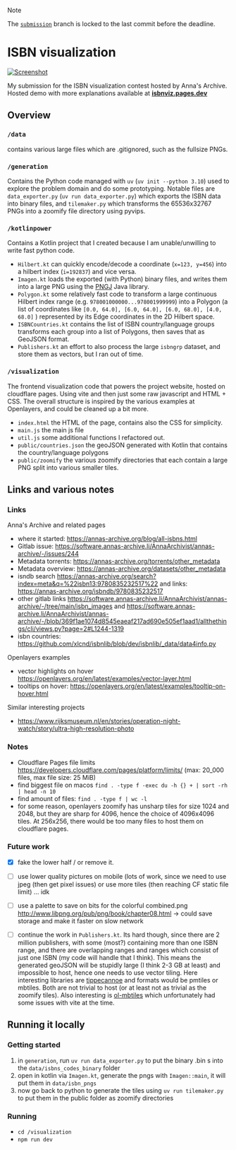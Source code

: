 > [!NOTE]
> The [`submission`](https://github.com/charelF/isbnviz/tree/submission) branch  is locked to the last commit before the deadline.

# ISBN visualization

<a href="https://isbnviz.pages.dev">
  <img src="https://github.com/user-attachments/assets/2217ee64-7f4d-4f44-9769-58d2460e999a" alt="Screenshot">
</a>

My submission for the ISBN visualization contest hosted by Anna's Archive. Hosted demo with more explanations available at [**isbnviz.pages.dev**](https://isbnviz.pages.dev)

## Overview

### `/data`

contains various large files which are .gitignored, such as the fullsize PNGs.

### `/generation`

Contains the Python code managed with `uv` (`uv init --python 3.10`) used to explore the problem domain and do some prototyping. Notable files are `data_exporter.py` (`uv run data_exporter.py`) which exports the ISBN data into binary files, and `tilemaker.py` which transforms the 65536x32767 PNGs into a zoomify file directory using pyvips.

### `/kotlinpower`

Contains a Kotlin project that I created because I am unable/unwilling to write fast python code.
- `Hilbert.kt` can quickly encode/decode a coordinate (`x=123, y=456`) into a hilbert index (`i=192837`) and vice versa.
- `Imagen.kt` loads the exported (with Python) binary files, and writes them into a large PNG using the [PNGJ](https://github.com/leonbloy/pngj) Java library.
- `Polygon.kt` some relatively fast code to transform a large continuous Hilbert index range (e.g. `978001000000...978001999999`) into a Polygon (a list of coordinates like `[0.0, 64.0], [6.0, 64.0], [6.0, 68.0], [4.0, 68.0]` ) represented by its Edge coordinates in the 2D Hilbert space.
- `ISBNCountries.kt` contains the list of ISBN country/language groups transforms each group into a list of Polygons, then saves that as GeoJSON format.
- `Publishers.kt` an effort to also process the large `isbngrp` dataset, and store them as vectors, but I ran out of time.

### `/visualization`

The frontend visualization code that powers the project website, hosted on cloudflare pages. Using vite and then just some raw javascript and HTML + CSS. The overall structure is inspired by the various examples at Openlayers, and could be cleaned up a bit more.

- `index.html` the HTML of the page, contains also the CSS for simplicity.
- `main.js` the main js file
- `util.js` some additional functions I refactored out.
- `public/countries.json` the geoJSON generated with Kotlin that contains the country/language polygons
- `public/zoomify` the various zoomify directories that each contain a large PNG split into various smaller tiles.

## Links and various notes

### Links

Anna's Archive and related pages
- where it started: https://annas-archive.org/blog/all-isbns.html
- Gitlab issue: https://software.annas-archive.li/AnnaArchivist/annas-archive/-/issues/244
- Metadata torrents: https://annas-archive.org/torrents/other_metadata
- Metadata overview: https://annas-archive.org/datasets/other_metadata
- isndb search https://annas-archive.org/search?index=meta&q=%22isbn13:9780835232517%22 and links: https://annas-archive.org/isbndb/9780835232517
- other gitlab links https://software.annas-archive.li/AnnaArchivist/annas-archive/-/tree/main/isbn_images and 
https://software.annas-archive.li/AnnaArchivist/annas-archive/-/blob/369f1ae1074d8545eaeaf217ad690e505ef1aad1/allthethings/cli/views.py?page=2#L1244-1319
- isbn countries: https://github.com/xlcnd/isbnlib/blob/dev/isbnlib/_data/data4info.py

Openlayers examples
- vector highlights on hover https://openlayers.org/en/latest/examples/vector-layer.html
- tooltips on hover: https://openlayers.org/en/latest/examples/tooltip-on-hover.html

Similar interesting projects
- https://www.rijksmuseum.nl/en/stories/operation-night-watch/story/ultra-high-resolution-photo

### Notes
- Cloudflare Pages file limits https://developers.cloudflare.com/pages/platform/limits/ (max: 20_000 files, max file size: 25 MiB)
- find biggest file on macos `find . -type f -exec du -h {} + | sort -rh | head -n 10`
- find amount of files: `find . -type f | wc -l`
- for some reason, openlayers zoomify has unsharp tiles for size 1024 and 2048, but they are sharp for 4096, hence the choice of 4096x4096 tiles. At 256x256, there would be too many files to host them on cloudflare pages.

### Future work
- [x] fake the lower half / or remove it.
- [ ] use lower quality pictures on mobile (lots of work, since we need to use jpeg (then get pixel issues) or use more tiles (then reaching CF static file limit) ... idk
- [ ] use a palette to save on bits for the colorful combined.png http://www.libpng.org/pub/png/book/chapter08.html -> could save storage and make it faster on slow network
- [ ] continue the work in `Publishers.kt`. Its hard though, since there are 2 million publishers, with some (most?) containing more than one ISBN range, and there are overlapping ranges and ranges which consist of just one ISBN (my code will handle that I think). This means the generated geoJSON will be stupidly large (I think 2-3 GB at least) and impossible to host, hence one needs to use vector tiling. Here interesting libraries are [tippecannoe](https://github.com/felt/tippecanoe) and formats would be pmtiles or mbtiles. Both are not trivial to host (or at least not as trivial as the zoomify tiles). Also interesting is [ol-mbtiles](https://github.com/mmomtchev/ol-mbtiles) which unfortunately had some issues with vite at the time.



## Running it locally

### Getting started

1. in `generation`, run `uv run data_exporter.py` to put the binary .bin s into the `data/isbns_codes_binary` folder
2. open in kotlin via `Imagen.kt`, generate the pngs with `Imagen::main`, it will put them in `data/isbn_pngs`
3. now go back to python to generate the tiles using `uv run tilemaker.py` to put them in the public folder as zoomify directories


### Running

- `cd /visualization`
- `npm run dev`


